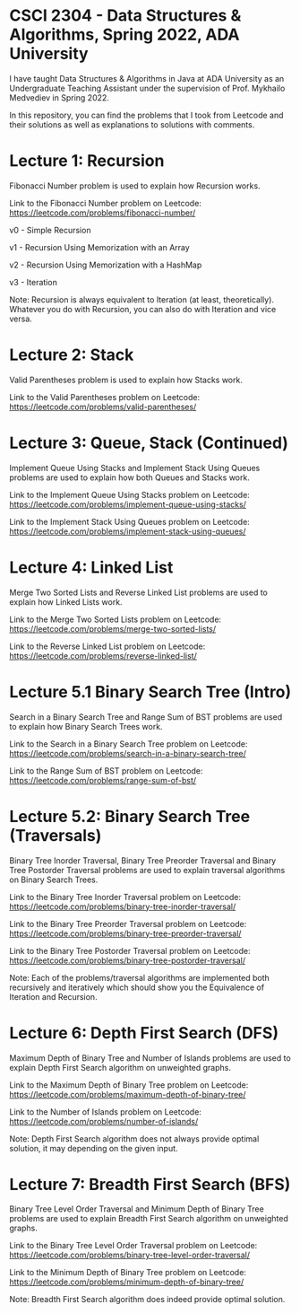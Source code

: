 # CSCI 2304 - Data Structures &amp; Algorithms, Spring 2022, ADA University

I have taught Data Structures & Algorithms in Java at ADA University as an Undergraduate Teaching Assistant under the supervision of Prof. Mykhailo Medvediev in Spring 2022.

In this repository, you can find the problems that I took from Leetcode and their solutions as well as explanations to solutions with comments.


# Lecture 1: Recursion

Fibonacci Number problem is used to explain how Recursion works.

Link to the Fibonacci Number problem on Leetcode: https://leetcode.com/problems/fibonacci-number/

v0 - Simple Recursion

v1 - Recursion Using Memorization with an Array

v2 - Recursion Using Memorization with a HashMap

v3 - Iteration

Note: Recursion is always equivalent to Iteration (at least, theoretically). Whatever you do with Recursion, you can also do with Iteration and vice versa.

# Lecture 2: Stack

Valid Parentheses problem is used to explain how Stacks work.

Link to the Valid Parentheses problem on Leetcode: https://leetcode.com/problems/valid-parentheses/

# Lecture 3: Queue, Stack (Continued)

Implement Queue Using Stacks and Implement Stack Using Queues problems are used to explain how both Queues and Stacks work.

Link to the Implement Queue Using Stacks problem on Leetcode: https://leetcode.com/problems/implement-queue-using-stacks/

Link to the Implement Stack Using Queues problem on Leetcode: https://leetcode.com/problems/implement-stack-using-queues/

# Lecture 4: Linked List

Merge Two Sorted Lists and Reverse Linked List problems are used to explain how Linked Lists work.

Link to the Merge Two Sorted Lists problem on Leetcode: https://leetcode.com/problems/merge-two-sorted-lists/

Link to the Reverse Linked List problem on Leetcode: https://leetcode.com/problems/reverse-linked-list/

# Lecture 5.1 Binary Search Tree (Intro)

Search in a Binary Search Tree and Range Sum of BST problems are used to explain how Binary Search Trees work.

Link to the Search in a Binary Search Tree problem on Leetcode: https://leetcode.com/problems/search-in-a-binary-search-tree/

Link to the Range Sum of BST problem on Leetcode: https://leetcode.com/problems/range-sum-of-bst/

# Lecture 5.2: Binary Search Tree (Traversals)

Binary Tree Inorder Traversal, Binary Tree Preorder Traversal and Binary Tree Postorder Traversal problems are used to explain traversal algorithms on Binary Search Trees.

Link to the Binary Tree Inorder Traversal problem on Leetcode: https://leetcode.com/problems/binary-tree-inorder-traversal/

Link to the Binary Tree Preorder Traversal problem on Leetcode: https://leetcode.com/problems/binary-tree-preorder-traversal/

Link to the Binary Tree Postorder Traversal problem on Leetcode: https://leetcode.com/problems/binary-tree-postorder-traversal/

Note: Each of the problems/traversal algorithms are implemented both recursively and iteratively which should show you the Equivalence of Iteration and Recursion.

# Lecture 6: Depth First Search (DFS)

Maximum Depth of Binary Tree and Number of Islands problems are used to explain Depth First Search algorithm on unweighted graphs.

Link to the Maximum Depth of Binary Tree problem on Leetcode: https://leetcode.com/problems/maximum-depth-of-binary-tree/

Link to the Number of Islands problem on Leetcode: https://leetcode.com/problems/number-of-islands/

Note: Depth First Search algorithm does not always provide optimal solution, it may depending on the given input.

# Lecture 7: Breadth First Search (BFS)

Binary Tree Level Order Traversal and Minimum Depth of Binary Tree problems are used to explain Breadth First Search algorithm on unweighted graphs.

Link to the Binary Tree Level Order Traversal problem on Leetcode: https://leetcode.com/problems/binary-tree-level-order-traversal/

Link to the Minimum Depth of Binary Tree problem on Leetcode: https://leetcode.com/problems/minimum-depth-of-binary-tree/

Note: Breadth First Search algorithm does indeed provide optimal solution.
